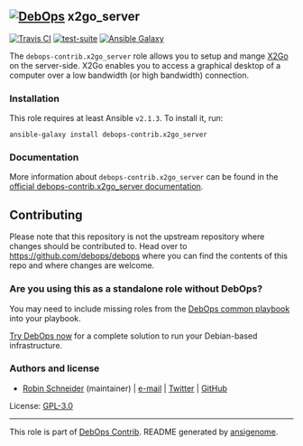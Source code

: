 ## [![DebOps](https://debops.org/images/debops-small.png)](https://debops.org) x2go_server

<!-- This file was generated by Ansigenome. Do not edit this file directly but
     instead have a look at the files in the ./meta/ directory. -->

[![Travis CI](https://img.shields.io/travis/debops-contrib/ansible-x2go_server.svg?style=flat)](https://travis-ci.org/debops-contrib/ansible-x2go_server)
[![test-suite](https://img.shields.io/badge/test--suite-ansible--x2go__server-blue.svg?style=flat)](https://github.com/debops/test-suite/tree/master/ansible-x2go_server/)
[![Ansible Galaxy](https://img.shields.io/badge/galaxy-debops--contrib.x2go_server-660198.svg?style=flat)](https://galaxy.ansible.com/debops-contrib/x2go_server)


The `debops-contrib.x2go_server` role allows you to setup and mange
[X2Go][] on the server-side.
X2Go enables you to access a graphical desktop of a computer over a low
bandwidth (or high bandwidth) connection.

[X2Go]: http://wiki.x2go.org/

### Installation

This role requires at least Ansible `v2.1.3`. To install it, run:

```Shell
ansible-galaxy install debops-contrib.x2go_server
```

### Documentation

<!-- FIXME: Change to the canonical URL when it has been setup. https://github.com/debops/docs/issues/111 -->
More information about `debops-contrib.x2go_server` can be found in the
[official debops-contrib.x2go_server documentation](https://debops-contrib.readthedocs.io/en/latest/ansible/roles/ansible-x2go_server/docs/).

## Contributing

Please note that this repository is not the upstream repository where changes should be contributed to.
Head over to https://github.com/debops/debops where you can find the contents of this repo and where changes are welcome.



### Are you using this as a standalone role without DebOps?

You may need to include missing roles from the [DebOps common
playbook](https://github.com/debops/debops-playbooks/blob/master/playbooks/common.yml)
into your playbook.

[Try DebOps now](https://debops.org/) for a complete solution to run your Debian-based infrastructure.





### Authors and license

- [Robin Schneider](http://ypid.de/) (maintainer) | [e-mail](mailto:ypid@riseup.net) | [Twitter](https://twitter.com/ypid) | [GitHub](https://github.com/ypid)

License: [GPL-3.0](https://tldrlegal.com/license/gnu-general-public-license-v3-%28gpl-3%29)

***

This role is part of [DebOps Contrib](https://github.com/debops-contrib/debops-contrib). README generated by [ansigenome](https://github.com/nickjj/ansigenome/).
<!-- Ansigenome sources: https://github.com/ypid/ypid-ansible-common/tree/master/template_READMEs/debops-contrib -->
